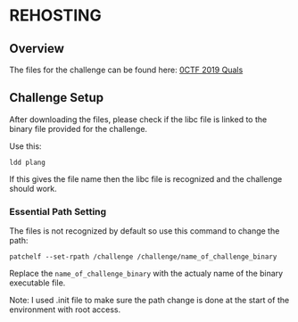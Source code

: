 # REHOSTING

## Overview
The files for the challenge can be found here: [0CTF 2019 Quals](https://github.com/sajjadium/ctf-archives/tree/main/ctfs/0CTF/2019/Quals/pwn/plang)

## Challenge Setup
After downloading the files, please check if the libc file is linked to the binary file provided for the challenge.

Use this:
```
ldd plang
```
If this gives the file name then the libc file is recognized and the challenge should work.

### Essential Path Setting
The files is not recognized by default so use this command to change the path:
```
patchelf --set-rpath /challenge /challenge/name_of_challenge_binary
```

Replace the `name_of_challenge_binary` with the actualy name of the binary executable file.

Note: I used .init file to make sure the path change is done at the start of the environment with root access.


